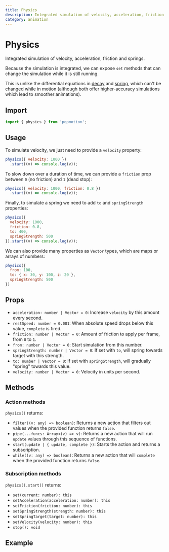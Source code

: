 ```yaml
---
title: Physics
description: Integrated simulation of velocity, acceleration, friction and springs.
category: animation
---
```


# Physics

Integrated simulation of velocity, acceleration, friction and springs.

Because the simulation is integrated, we can expose `set` methods that can change the simulation while it is still running.

This is unlike the differential equations in [decay](/api/decay) and [spring](/api/spring), which can't be changed while in motion (although both offer higher-accuracy simulations which lead to smoother animations).

## Import

```javascript
import { physics } from 'popmotion';
```

## Usage

To simulate velocity, we just need to provide a `velocity` property:

```javascript
physics({ velocity: 1000 })
  .start((v) => console.log(v));
```

To slow down over a duration of time, we can provide a `friction` prop between `0` (no friction) and `1` (dead stop):

```javascript
physics({ velocity: 1000, friction: 0.8 })
  .start((v) => console.log(v));
```

Finally, to simulate a spring we need to add `to` and `springStrength` properties:

```javascript
physics({
  velocity: 1000,
  friction: 0.8,
  to: 400,
  springStrength: 500
}).start((v) => console.log(v));
```

We can also provide many properties as `Vector` types, which are maps or arrays of numbers:

```javascript
physics({
  from: 100,
  to: { x: 30, y: 100, z: 20 },
  springStrength: 500
})
```

## Props

- `acceleration: number | Vector = 0`: Increase `velocity` by this amount every second.
- `restSpeed: number = 0.001`: When absolute speed drops below this value, `complete` is fired.
- `friction: number | Vector = 0`: Amount of friction to apply per frame, from `0` to `1`.
- `from: number | Vector = 0`: Start simulation from this number.
- `springStrength: number | Vector = 0`: If set with `to`, will spring towards target with this strength.
- `to: number | Vector = 0`: If set with `springStrength`, will gradually "spring" towards this value.
- `velocity: number | Vector = 0`: Velocity in units per second.

## Methods

### Action methods

`physics()` returns:

- `filter((v: any) => boolean)`: Returns a new action that filters out values when the provided function returns `false`.
- `pipe(...funcs: Array<(v) => v)`: Returns a new action that will run `update` values through this sequence of functions.
- `start(update | { update, complete })`: Starts the action and returns a subscription.
- `while((v: any) => boolean)`: Returns a new action that will `complete` when the provided function returns `false`.


### Subscription methods

`physics().start()` returns:

- `set(current: number): this`
- `setAcceleration(acceleration: number): this`
- `setFriction(friction: number): this`
- `setSpringStrength(strength: number): this`
- `setSpringTarget(target: number): this`
- `setVelocity(velocity: number): this`
- `stop(): void`

## Example

<CodePen id="ooybYP" />
